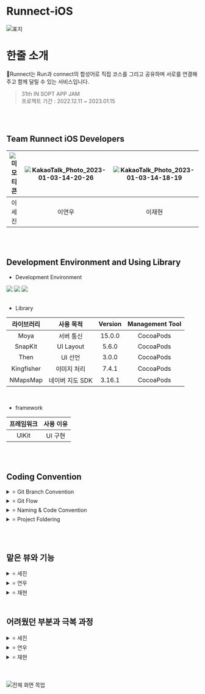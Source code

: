 # Runnect-iOS
![표지](https://user-images.githubusercontent.com/77267404/212252027-210bd23c-e363-4e6f-8e15-1a88bf237bc2.png)


# 한줄 소개
🏃Runnect는 Run과 connect의 합성어로 직접 코스를 그리고 공유하며  서로를 연결해주고 함께 달릴 수 있는 서비스입니다.


> 31th IN SOPT APP JAM <br>
> 프로젝트 기간 : 2022.12.11 ~ 2023.01.15

<br>
<br>

##  Team Runnect iOS Developers
![미모티콘](https://user-images.githubusercontent.com/77267404/210303677-1354bea7-fba4-4824-a22a-27ba56327370.png) | ![KakaoTalk_Photo_2023-01-03-14-20-26](https://user-images.githubusercontent.com/77267404/210303710-db640ea4-a716-4947-812a-9b19aae8d2a4.png) | ![KakaoTalk_Photo_2023-01-03-14-18-19](https://user-images.githubusercontent.com/77267404/210303572-f9581df7-c3c0-46a8-9c63-219384d6dd64.png) |
 :---------:|:----------:|:---------:
 이세진 | 이연우 | 이재현 |


<br>
<br>

## Development Environment and Using Library
- Development Environment
<p align="left">
<img src ="https://img.shields.io/badge/Swift-5.7-orange?logo=swift">
<img src ="https://img.shields.io/badge/Xcode-14.0-blue?logo=xcode">
<img src ="https://img.shields.io/badge/iOS-14.0-green.svg">

<br>
<br>

- Library

라이브러리 | 사용 목적 | Version | Management Tool
:---------:|:----------:|:---------: |:---------:
 Moya | 서버 통신 | 15.0.0 | CocoaPods
 SnapKit | UI Layout | 5.6.0 | CocoaPods
 Then | UI 선언 | 3.0.0 | CocoaPods
 Kingfisher | 이미지 처리 | 7.4.1| CocoaPods
 NMapsMap  | 네이버 지도 SDK | 3.16.1| CocoaPods
 
 <br>

- framework

프레임워크 | 사용 이유 
:---------:|:----------:
 UIKit | UI 구현

<br>
<br>

## Coding Convention
<details>
 <summary> ⭐️ Git Branch Convention </summary>
 <div markdown="1">       

 ---
 
 - **Branch Naming Rule**
    - Issue 작성 후 생성되는 번호와 Issue의 간략한 설명 등을 조합하여 Branch 이름 결정
    - `[previx]/<#IssueNumber>-<Description>`
- **Commit Message Rule**
    - `[Prefix] <#IssueNumber>-<Description>`
- **Code Review Rule**
    - 코드 리뷰를 최대한 달고 반영하자! 
   
 <br>

 </div>
 </details>

 <details>
 <summary> ⭐️ Git Flow </summary>
 <div markdown="1">       

 ---
 
 ```
1. 작업 단위별 Issue 생성 : 담당자, 라벨, 프로젝트 연결 

2. Fork 받은 로컬 레포에서 develop 브랜치 최신화 : git pull (origin develop) 

3. Branch 생성 : git switch -c Prefix/#IssueNumber-description 
   > 예시) chore/#3-Project-Setting

4. 로컬 환경에서 작업 후 Add -> Commit -> Push -> Pull Request의 과정을 거친다.
   
   Prefix의 의미
   > [Feat] : 새로운 기능 구현
   > [Chore] : 그 이외의 잡일/ 버전 코드 수정, 패키지 구조 변경, 파일 이동, 파일이름 변경
   > [Add] : 코드 변경 없는 단순 파일 추가, 에셋 및 라이브러리 추가
   > [Setting] : 프로젝트 세팅
   > [Fix] : 버그, 오류 해결, 코드 수정
   > [Style] : 코드 포맷팅, 코드 변경이 없는 경우, 주석 수정
   > [Docs] : README나 WIKI 등의 문서 개정
   > [Refactor] : 전면 수정이 있을 때 사용합니다
   > [Test] : 테스트 모드, 리펙토링 테스트 코드 추가

5. Pull Request 작성 
   - closed : #IssueNumber로 이슈 연결, 리뷰어 지정

6. Code Review 완료 후 Pull Request 작성자가 develop Branch로 merge하기
   - Develop Branch protection rules : Merge 전 최소 1 Approve 필요

7. 종료된 Issue와 Pull Request의 Label과 Project를 관리
```
   
 <br>

 </div>
 </details>

<details>
 <summary> ⭐️ Naming & Code Convention </summary>
 <div markdown="1">       

 ---
 
- 함수, 메서드 : **lowerCamelCase** 사용하고, 동사로 시작한다.
- 변수, 상수 : **lowerCamelCase** 사용한다.
- 클래스, 구조체, enum, extension 등 :  **UpperCamelCase** 사용한다.
- 기본 MVC 폴더링 구조에 따라 파일을 구분하여 사용한다.
- 파일, 클래스 명 약어 사용. 단, UI 선언 구문과 메소드에서는 약어를 사용하지 않는다.
    - 예시) ViewController → `VC`
    - 예시) CollectionViewCell → `CVC`
- 뷰 설정을 위한 함수에서는 **set** 키워드를 사용한다.
    - 예시) func configureUI → `func setUI`
    - 예시) func setDelegate ... → `func configureDelegate`
- 이외 기본 명명규칙은 [Swift Style Guide](https://google.github.io/swift/), [API Design Guidelines](https://www.swift.org/documentation/api-design-guidelines/) , [Swift Style Guide](https://github.com/StyleShare/swift-style-guide)를 참고한다.
- 상속받지 않는 클래스는 **final 키워드**를 붙인다.
- 단일 정의 내에서만 사용되는 특정 기능 구현은 **private 접근 제한자**를 적극 사용한다.
- 퀵헬프기능을 활용한 마크업 문법을 활용한 주석을 적극 사용한다.
- 이외는 커스텀한 **SwiftLint Rule**을 적용한다.
   
   
 <br>

 </div>
 </details>

<details>
 <summary> ⭐️ Project Foldering </summary>
 <div markdown="1">       

 ---
```
📦Runnect-iOS
 ┣ 📂Base.lproj
 ┣ 📂Global
 ┃ ┣ 📂Extension
 ┃ ┃ ┣ 📂Combine+
 ┃ ┃ ┣ 📂Foundation+
 ┃ ┃ ┗ 📂UIKit+
 ┃ ┣ 📂Literal
 ┃ ┣ 📂Protocols
 ┃ ┣ 📂Resource
 ┃ ┣ 📂Supports
 ┃ ┣ 📂UIComponents
 ┃ ┗ 📂Utils
 ┣ 📂Network
 ┃ ┣ 📂Dto
 ┃ ┣ 📂Foundation
 ┃ ┣ 📂Model
 ┃ ┣ 📂Router
 ┃ ┗ 📂Service
 ┣ 📂Presentation
 ┃ ┣ 📂CourseDetail
 ┃ ┃ ┣ 📂VC
 ┃ ┃ ┗ 📂Views
 ┃ ┣ 📂CourseDiscovery
 ┃ ┃ ┣ 📂VC
 ┃ ┃ ┗ 📂Views
 ┃ ┣ 📂CourseDrawing
 ┃ ┃ ┣ 📂VC
 ┃ ┃ ┗ 📂Views
 ┃ ┣ 📂CourseStorage
 ┃ ┃ ┣ 📂VC
 ┃ ┃ ┗ 📂Views
 ┃ ┣ 📂MyPage
 ┃ ┃ ┣ 📂VC
 ┃ ┃ ┗ 📂Views
 ┃ ┣ 📂SignIn
 ┃ ┃ ┣ 📂VC
 ┃ ┃ ┗ 📂Views
 ┃ ┣ 📂Splash
 ┃ ┃ ┗ 📂VC
 ┃ ┗ 📂TabBar
 ┗ 📜Info.plist
```
   
 <br>

 </div>
 </details>

###

<br>

## 맡은 뷰와 기능

<details>
 <summary> ⭐ 세진 </summary>
 <div markdown="1">
 
   1. **로그인 뷰**
       ![Untitled](https://user-images.githubusercontent.com/77267404/212248243-b331aebd-3f41-459e-9830-ed65b864addc.png)

       - 닉네임과 `device uuid` 를 이용하여 임시 로그인 기능을 구현했습니다.
       - UI 요소에는 닉네임을 위한 `UITextField`와 닉네임 글자 수 제한 기능을 추가했습니다.
       - 글자 입력 시 텍스트 필드의 테두리 색이 바뀌고 하단의 시작하기 버튼이 활성화 되도록 했습니다.
       
   2. **코스 보관함 뷰**

       ![Untitled 1](https://user-images.githubusercontent.com/77267404/212248300-0ab1ac8e-1333-4039-9962-c8cf7ca0fc2c.png)

       - 커스텀 한 `ViewPager`를 이용하여 코스 보관함 뷰를 구현했습니다. 상단은 `UIButton`, 하단 부분은 `CollectionView`를 이용하여 스크롤이 가능하도록 했습니다. 버튼 하단의 `IndicatorView`를 위치시켜 사용자가 어떠한 탭을 선택했는지 확인할 수 있도록 했습니다.
       - `CollectionView Cell`내부에는 코스 리스트를 담은 또 다른 `CollectionView`를 담아 내가 그린 코스와 스크랩한 코스를 리스트 형식으로 볼 수 있게 했습니다.
       - 서버로부터 받아온 데이터가 없을 때를 위한 `EmptyView`를 구현하여 사용성을 높였습니다.
       - 해당 Cell을 클릭하면 상세한 러닝 코스를 볼 수 있도록 하는 `DetailView`로 이동하도록 했습니다.
       - Cell 내부에는 하트 버튼을 위치시켜 해당 버튼을 누르면 스크랩을 하거나 스크랩을 취소할 수 있는 기능을 추가했습니다. 이를 위해 Protocol-Delegate 패턴을 사용했습니다.
       - 러닝 코스 경로에 필요한 좌표들은 서버로부터 배열 형식으로 받아와 이것을 `NMGLatLng`로 변환하여 지도에 마커를 생성했습니다.
   3. **코스 그리기 뷰**

       ![Untitled 2](https://user-images.githubusercontent.com/77267404/212248325-15e2737f-4524-44ec-a95a-9264b63ba771.png)

       ![Untitled 3](https://user-images.githubusercontent.com/77267404/212248337-3717a174-5dda-4b8b-8a1c-97215c30a579.png)

       - 런넥트의 핵심 기능인 코스 그리기 뷰를 구현했습니다.
       - `네이버 지도 SDK`를 활용하셔 지도 위에 달릴 경로를 그리고 러닝을 하는 동안 러너의 위치를 확인할 수 있는 기능을 구현했습니다. 러닝이 끝나면 경로 이미지와 함께 총거리, 이동 시간, 평균 페이스 등의 수치와 사용자가 입력한 제목을 업로드하여 기록으로 남길 수 있도록 했습니다.
       - UI적 요소로는 중복되는 지도 뷰를 위해 네이버 지도를 `UIView`로 한번 감싼 `RNMapView`를 구현했습니다. 이를 통해 지도 위 마커와 사용자 위치 오버레이, 경로 오버레이, 카메라 이동 버튼 등을 커스텀 하여 여러 `ViewController`에서 쉽게 불러와 사용할 수 있었습니다.
       - 러닝 코스의 출발지 검색 기능은 `카카오 주소 API`를 이용하여 구현했습니다. 사용자가 키워드로 검색을 하면 해당 키워드에 연관된 여러 주소들을 리스트 형식으로 보여줍니다. 여기서 사용자가 특정 위치를 선택하면 해당 위치를 출발지로 설정하고 지도를 터치하여 러닝 코스를 그릴 수 있습니다. 지도를 터치하면 마커가 생성되고 해당 마커 사이를 지나가는 경로선이 자동으로 생성됩니다. 실수로 터치하여 마커가 생성되었다면 우측 하단의 취소 버튼을 눌러 행동을 취소할 수 있습니다.
       - 마커가 생성될 때마다 이전 마커와의 직선거리를 Km 단위로 계산하여 러닝 코스의 총거리를 좌측 하단에서 확인할 수 있도록 구현했습니다. 이를 위해 `CLLocation`을 사용했습니다.
       - 이동 시간을 구하기 위해 Stopwatch 클래스를 구현하였습니다.
       - 시간과 관련된 데이터의 포맷팅을 위해 `RNTimeFormatter` 클래스를 구현하고 이곳에 시간 관련 데이터를 원하는 형태로 포맷팅하는 기능을 추가했습니다. `DateComponentsFormatter` 와 `DateFormatter` 를 사용했습니다.
       - 러닝 기록 작성 뷰에서 저장하기 버튼을 누르면 `Multipart/form-data` 를 이용하여 서버 통신을 진행합니다. 이때 코스 이미지와 러닝 기록 데이터를 서버로 전송합니다.
       - 코스 이미지는 러닝 종료 버튼을 누르는 순간 지도 뷰를 UIImage로 변환하여 다음 뷰로 전달하는 방식을 사용했습니다.
 </div>
</details>

<details>
 <summary> ⭐️ 연우 </summary>
 <div markdown="1">
 
   ![%E1%84%8F%E1%85%A9%E1%84%89%E1%85%B3%E1%84%87%E1%85%A1%E1%86%AF%E1%84%80%E1%85%A7%E1%86%AB_ios](https://user-images.githubusercontent.com/77267404/212248971-e7d9d6dd-39d2-475e-ba57-014ba776cfd3.png)

   `코스 발견` 탭에 있는 뷰들을 구현했습니다. 

   네비게이션바와 탭바는 세진이가 프로젝트 세팅 시에 구현해놓았던 뷰를 재사용했습니다.

   1. **CourseDiscoveryVC UI**
   - `CollectionView`를 활용하여 구현했습니다. 3개의 섹션으로 나누어 각 섹션에 UIViewCell을 만들어 Cell안에 View가 들어가도록 했습니다. 즉, 이 View에는 CollectionView 하나만 존재하며, 1번째 섹션에는 광고 이미지뷰가, 2번째 섹션에는 헤더가, 3번째 섹션에는 MapListCell들이 들어가있습니다. MapListCell 은 CourseListCVC를 재사용하여 구현했습니다.
   - API 연결
   이 View 에는 MapListCell을 View에 뿌려주는 API와 스크랩이 되었는지 안되었는지를 보여주는 API , 2개를 연결해놓았습니다. `Moya` 를 사용하여 Provider를 통해 서버와 통신시켜놓았습니다.

   2. **SearchVC UI**
   - 기능명세서대로 CourseDiscoveryVC에서 돋보기 버튼을 누르면 이 뷰가 Push 되도록 구현했습니다. - 프로젝트 세팅 시에 구현해놓은 NavigationBar 에 검색 타입으로 뷰를 재사용 하였고, `PlaceHolder`를 추가해주었습니다. 검색버튼을 누르면 CourseListCVC를 또 재사용하여 collectionView를 불러오는 방식으로 구현했습니다.
   - API 연결
   이 View 에는 검색을 하면 `keword`에 맞는 MapListCell을 보여주는 API를 연결했습니다. API 명세서대로 파라미터를 keword로 설정해놓고 서버와 통신시켜놓는 방식으로 구현했습니다.

   3. **MyCourseSelectVC UI**

    1) 코스그리기 뷰에서 그렸던 코스들을 불러와, 이 중에서 업로드하고 싶은 코스 1개를 select 하고,

    2) 선택하기 버튼을 누르면,

    3) CourseUploadVC UI로 push 되게 구현했습니다.

   - 뷰는 CourseListCVC를 재사용하여 `CollectionView`로 구현했습니다. 그리고 컬렉션뷰 셀에서 셀을 선택하면 셀 내 imageView에 bounder가 생기게 함수를 구현했습니다. 이 때 cell 을 선택하면 그 전에 선택한 cell은 취소가 되게 구현했습니다. 그리고 추가로 cell을 1개 선택하면 업로드하기 버튼이 보라색이 되는 방식으로 구현했습니다.
   - API 연결
   내가 그렸던 코스들을 불러와 view에 뿌려주는 API를 연결했습니다.

   4. **CourseUploadVC UI**
   - 사용자가 select한 코스에 Title과 description을 작성하는 View입니다. 제목을 적는 `TitleTextField`와 설명을 적는 `UITextView`를 활용하여 구현했습니다.
   - 각각 기능명세서에 명시된대로 글자수 제한 함수를 걸어놓고, 디자인해놓은 대로 PlaceHolder를 구현했습니다. 그리고 사용자가 Text를 입력하기 시작할 때와 끝날 때 함수를 구현해놓아 Text를 입력하기 시작하면, 1) Placeholder가 사라지고 2) 업로드하기 버튼이 보라색으로 활성화되고  2) 키보드가 올라오되 View를 키보드를 올린만큼 올려서 View가 키보드에 의해 가려지지 않게 구현했습니다. Upload버튼을 누르면 Discovery VC로 돌아가게 해주었습니다.
   - API 연결
   `POST` 메소드를 이용한 API를 연결해놓았습니다.

 </div>
</details>

<details>
 <summary> ⭐️ 재현 </summary>
 <div markdown="1">    
   <img width="905" alt="%EC%8A%A4%ED%81%AC%EB%A6%B0%EC%83%B7_2023-01-13_%EC%98%A4%ED%9B%84_1 46 30" src="https://user-images.githubusercontent.com/77267404/212249228-a2eacb8c-e4ac-4c31-80bb-34f726d47e37.png">

   저는 마이페이지 뷰를 담당했습니다. 

   - `마이페이지` - `메인` : MyPageVC
       - 사용자의 진척도를 나타내기 위해 UIProgressView를 처음 사용해보았습니다 .. 🥴
       - UI가 반복되는 목표 보상, 활동 기록, 업로드한 코스의 레이아웃을 그리는 함수를 만들어 활용해보았습니다.
   - `마이페이지` - `메인` - `닉네임 수정` : NicknameEditorVC
       - 텍스트가 입력 되었을 때만 return 키가 활성화되도록 구현했습니다.
       - 키보드의 return 키가 눌렸을 때, 팝업창 뒷쪽의 백그라운드 뷰를 눌렀을 때 값이 return 될 수 있도록 구현했습니다.
       - 백그라운드 뷰에 투명도가 설정되어 있어 viewWillAppear를 쓸 수 없었고, delegate를 사용했습니다.
   - `마이페이지` - `목표 보상` : GoalRewardInfoVC
       - UICollectionView를 활용해 스탬프를 나타냈습니다.
       - 시뮬레이터 화면의 크기가 커졌을 때 콜렉션뷰가 깨지는 이유와, 이를 해결하기 위해 셀의 너비값 대비 비율을 활용해서 크기를 유동적으로 설정하는 법을 배웠습니다.
       - 서버에서 보내주는 스탬프 id만 스탬프 사진을 나타내고, 나머지는 잠금 이미지로 나타낼 수 있도록 구현했습니다. (어려웠습니다..)
   - `마이페이지` - `활동 기록` : ActivityRecordInfoVC
       - UITableView를 활용해 활동 기록을 나타냈습니다.
       - 셀 안에 들어가는 요소들을 일정한 간격으로 배치하기 위해 UIStackView를 활용했습니다.
       - DateFormatter를 활용해 서버에서 보내주는 날짜 데이터를 UI에 맞추어 변경하는 법을 배우고, NSMutableAttributedString를 처음 써보았습니다 ~.~
   - `마이페이지` - `업로드한 코스` : UploadedCourseInfoVC
       - UICollectionView를 활용해 업로드한 코스를 나타냈습니다.
   - `코스 발견` - `추천 코스 상세 페이지` : CourseDetailVC


 </div>
</details>
 

<br>

## 어려웠던 부분과 극복 과정

<details>
 <summary> ⭐ 세진 </summary>
 <div markdown="1">
 
 - 협업
   - 프로젝트 초반 기능 회의에서 서비스의 전반적인 목표 설정과 필수 기능에 대한 모호함이 있었으나 지속적인 의사소통과 각 파트 간 배려로 기획 및 기능을 잘 정립하고 개발에 집중할 수 있었습니다.
   - 깃 사용에 있어서 팀원들의 경험이 부족하여 프로젝트 초반에 걱정을 하였으나 지속적으로 깃 플로우에 대한 설명을 하고 직접 흐름을 시범을 통해 보여주면서 전반적인 이해도를 높일 수 있었습니다. 이러한 사전 준비를 통해 프로젝트를 진행하면서 깃으로 인한 큰 트러블이 발생하지 않았습니다.
  
- 공통 UI Components
  - Navigation Bar, 버튼, 통계 뷰 등 다양한 곳에서 중복적으로 사용되는 UI를 별도의 객체로 생성하여 필요한 곳에서 쉽게 사용할 수 있도록 했습니다. `@discardableResult` 를 이용하여 메소드 체이닝 형식으로 UI를 선언하고 사용할 수 있도록 Component들을 구현하여 효율성과 가독성을 높였습니다.
  
- 로그인/회원가입 기능 구현
  - iOS 에서는 앱 재설치를 하면 `device uuid`가 변경되는 이슈가 있었는데 최초 설치시 `keychain`에 device uuid를 저장하는 방식으로 문제를 해결했습니다.
 
- 지도 뷰 구현
  - 네이버 지도를 커스텀하는 과정에서 네이버 지도에서 사용하는 좌표 객체인 `NMGLatLng` 과 iOS에서 사용하는 `CLLocation`의 상호 전환이 필요했는데 이를 위해 Location 정보의 처리를 담당하는 Util 파일을 생성하고 이곳에 다양한 좌표 클래스를 확장하여 문제를 해결했습니다.
  - 지도 위에 보여줄 커스텀한 마커 구현을 위해 네이버에서 제공하는 기본 Marker 클래스를 상속하여 구현했습니다.
  - 러닝 통계를 위한 뷰에서는 중복되는 UI가 많아서 UIComponents 폴더에 별도로 분리하여 구현하여 재사용성을 높였습니다.
  - 지도 뷰를 UIImage로 변환하기 위해 좌표들 위치에 맞게 지도 뷰의 카메라를 이동시켜야 했는데 이를 위해 네이버 지도 SDK에서 제공하는 기능인 `NMGLatLngBounds` 를 사용했습니다. 좌표들의 가장 남서쪽 위치와 북동쪽 위치를 이용하여 바운더리를 생성하고 이곳으로 카메라를 이동시켜 뷰를 캡쳐하는 방식을 사용했습니다. 이때, 카메라가 미쳐 이동을 완료하기 전에 UIImage로 변환을 시도하면 이미지가 정상적으로 생성되지 않는 점을 방지하기 위해 `DispatchQueue.main.asyncAfter`로 2초의 딜레이를 주었습니다.
 
- 보관함 - ViewPager
  - 코스 보관함에 필요한 ViewPager를 Component화 하여 구현하였습니다. 하단의 컬렉션 뷰를 좌우로 스콜하면 버튼 밑의 IndicatorView의 위치가 자연스럽게 이동하는 것을 구현하기 위해`scrollViewDidScroll` 에서 전체 컬렉션 뷰(스크롤 뷰)에서 스크롤된 만큼의 percent를 계산하여 ViewPager 클래스에 전달하였습니다. 이러한 바인딩을 편리하게 하기 위해 Combine을 사용하였습니다.
 
- 이벤트 처리
  - 버튼의 터치 액션과 ViewPager의 스크롤 여부 등의 이벤트 비동기 처리를 위해 부분적으로 Combine을 사용했습니다.
 
 </div>
</details>

<details>
 <summary> ⭐ 연우 </summary>
 <div markdown="1">
  
 - Git을 활용하여 협업을 하는 방법이 익숙치 않았고, 코드가 중복되는 것들을 하나로 묶어서 재사용하는 방식이 익숙하지 않아 코드를 효율적으로 짜는 부분이 어려웠습니다. CollectionView를 사용할 일이 많았는데 view자체를 구현하는 것은 배웠던 것을 활용하면 되었지만 Cell 내에서 함수를 구현하여 적용하는 것은 처음해봐서 어려움이 많았습니다. 특히 유저가 코스에 대한 제목과 설명을 쓰는 뷰에서 TextView에 여러 함수를 걸어놓았어야 했는데 글자수 제한을 걸어놓고, placeholder 가 있다가 사라져야 하고 View의 크기도 계산해서 키보드를 올려야 하고  … 생각해야 하는 부분이 많아서 구현이 오래걸렸습니다. 먼저 구글링을 해서 다른 사람들이 짠 코드를 분석해보고 따라쳐보고, 내 것에 맞게 바꿀 부분은 바꿔서 사용했고, 리드 친구가 짠 코드를 분석해서 모르는 부분은 물어보며 코드를 적용했습니다.
  
 <div>
  <img width="700" alt="%E1%84%89%E1%85%B3%E1%84%8F%E1%85%B3%E1%84%85%E1%85%B5%E1%86%AB%E1%84%89%E1%85%A3%E1%86%BA_2023-01-13_%E1%84%8B%E1%85%A9%E1%84%92%E1%85%AE_2 25 55" src="https://user-images.githubusercontent.com/77267404/212250974-30513a80-1326-4e3a-83ca-39c22aff2da7.png">
 </div>
  
  
 나중에 또봐야지…하고 메모도 해놓았습니다

 - 서버통신구현은 특히 제일 난관일 것이라 생각했는데 리드친구가 다시 처음부터 차근차근 다 알려주어서 어느정도 이해를 한 상태에서 코드를 작성하였습니다. 중간중간 헷갈리는 것도 있었지만 그럴 때는 다시 리드가 짠 코드를 보며 이해하려고 노력하고.. 그래도 이해가 안되면 리드친구한테 물어보며 해결해나갔습니다.. 

 - 이번 프로젝트를 하면서 언어를 활용하여 앱을 개발한다는 것이 단순히 몇 가지 컴포넌트를 활용해서 주먹구구로 짜는 건 누구나 할 수 있지만 이 언어 자체를 완벽히 이해하고 swift에서 제공하는 여러 기능들을 활용하는 것이 중요하다는 것을 알게 되었고 이 부분에 대해 무지했음을 알고 … 훨씬 더 많이 언어를 공부해야겠다는 생각을 했습니다.
 </div>
</details>

<details>
 <summary> ⭐ 재현 </summary>
 <div markdown="1">
  
 - 깃을 활용한 협업
    - 깃 플로우를 어느정도 (아마도..) 이해하고 활용해봤다는 점이 뿌듯하고, 컨플릭트가 날 때마다 손에 땀이 났지만.. 문제가 생기면 리드 님을 바로 소환해.. (걱정했었던..) 큰 문제는 없었던 것 같습니다..
  
- 문법
    - 뷰를 그릴 때는 세미나에서 배웠던 내용들을 완전한 이해 없이 따라하기만 해도 어느정도 구현할 수 있었는데, 서버 통신 부분에서 데이터를 가공할 때 문법적인 부분을 잘 몰라 간단한 로직도 오랫동안 고민했습니다. 문법적으로 모르는 부분이 생기면 리드 님께 물어보거나 구글링하면서 해결했지만.. 문법을 공부해야겠다는 생각을 했습니다 .. 🥹
  
- 기억 남았던 것!!!
    - 목표 보상 페이지에서 서버통신을 할 때, 서버에서 유저가 획득한 스탬프의 정보만 보내주었는데, 이를 화면에 나타내기 위해서 어떻게 해야 할 지 많이 고민했습니다.. 이를 해결하기 위해 스탬프 개수만큼의 Bool 타입 배열을 만들고, 서버통신 시 스탬프의 유무를 이 배열에 담았습니다. 그리고 셀의 indexpath.item 값으로 이 배열의 인덱스를 참조해, 이 값에 따라 스탬프 혹은 잠금 사진을 설정하도록 구현했습니다. 이렇게 고민하고 해결하는 과정이 어렵지만 재밌었습니다. . 🤤
 </div>
</details>
 

<br>
<br>

![전체 화면 목업](https://user-images.githubusercontent.com/77267404/212252175-dfabf4b7-bb8f-48b2-9e75-847fdae941e0.png)

